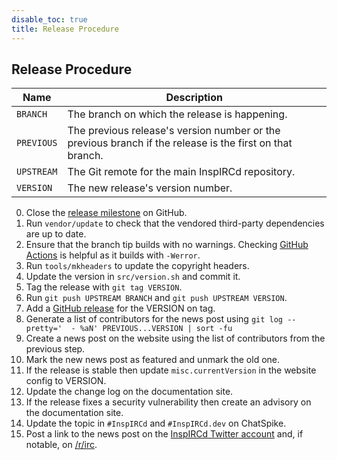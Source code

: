 ```yaml
---
disable_toc: true
title: Release Procedure
---
```


## Release Procedure

Name       | Description
---------- | -------
`BRANCH`   | The branch on which the release is happening.
`PREVIOUS` | The previous release's version number or the previous branch if the release is the first on that branch.
`UPSTREAM` | The Git remote for the main InspIRCd repository.
`VERSION`  | The new release's version number.

0. Close the [release milestone](https://github.com/inspircd/inspircd/milestones) on GitHub.
0. Run `vendor/update` to check that the vendored third-party dependencies are up to date.
0. Ensure that the branch tip builds with no warnings. Checking [GitHub Actions](https://github.com/inspircd/inspircd/actions) is helpful as it builds with `-Werror`.
0. Run `tools/mkheaders` to update the copyright headers.
0. Update the version in `src/version.sh` and commit it.
0. Tag the release with `git tag VERSION`.
0. Run `git push UPSTREAM BRANCH` and `git push UPSTREAM VERSION`.
0. Add a [GitHub release](https://github.com/inspircd/inspircd/tags) for the VERSION on tag.
0. Generate a list of contributors for the news post using `git log --pretty='  - %aN' PREVIOUS...VERSION | sort -fu`
0. Create a news post on the website using the list of contributors from the previous step.
0. Mark the new news post as featured and unmark the old one.
0. If the release is stable then update `misc.currentVersion` in the website config to VERSION.
0. Update the change log on the documentation site.
0. If the release fixes a security vulnerability then create an advisory on the documentation site.
0. Update the topic in `#InspIRCd` and `#InspIRCd.dev` on ChatSpike.
0. Post a link to the news post on the [InspIRCd Twitter account](https://twitter.com/InspIRCdTeam) and, if notable, on [/r/irc](https://old.reddit.com/r/irc/).
